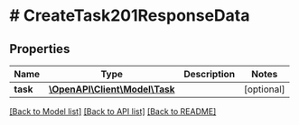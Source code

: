 # # CreateTask201ResponseData

## Properties

Name | Type | Description | Notes
------------ | ------------- | ------------- | -------------
**task** | [**\OpenAPI\Client\Model\Task**](Task.md) |  | [optional]

[[Back to Model list]](../../README.md#models) [[Back to API list]](../../README.md#endpoints) [[Back to README]](../../README.md)
